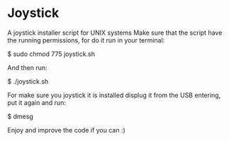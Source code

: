 # Joystick
A joystick installer script for UNIX systems
Make sure that the script have the running permissions, for do it run in your terminal:

$ sudo chmod 775 joystick.sh

And then run:

$ ./joystick.sh

For make sure you joystick it is installed displug it from the USB entering, put it again and run:

$ dmesg

Enjoy and improve the code if you can :)
